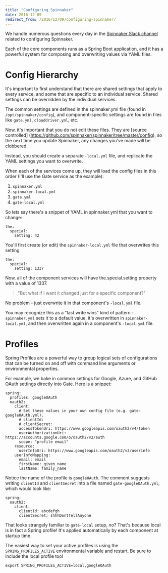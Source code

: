 ```yaml
---
title: "Configuring Spinnaker"
date: 2016-12-09
redirect_from: /2016/12/09/configuring-spinnaker/
---
```


We handle numerous questions every day in the [Spinnaker Slack channel](
http://join.spinnaker.io/) related to configuring Spinnaker.

Each of the core components runs as a Spring Boot application, and it has a
powerful system for composing and overwriting values via YAML files.

# Config Hierarchy
It's important to first understand that there are shared settings that apply to
every service, and some that are specific to an individual service. Shared
settings can be overridden by the individual services.

The common settings are defined in the spinnaker.yml  file (found in
`/opt/spinnaker/config`), and component-specific settings are found in files like
`gate.yml`, `clouddriver.yml`, etc.

Now, it's important that you do not edit these files. They are [source controlled]
(https://github.com/spinnaker/spinnaker/tree/master/config), so the next time
you update Spinnaker, any changes you've made will be clobbered.

Instead, you should create a separate `-local.yml`  file, and replicate the YAML
settings you want to overwrite.

When each of the services come up, they will load the config files in this order
(I'll use the Gate service as the example):

 1. `spinnaker.yml`
 2. `spinnaker-local.yml`
 3. `gate.yml`
 4. `gate-local.yml`

 So lets say there's a snippet of YAML in spinnaker.yml  that you want to change:

```
the:
  special:
    setting: 42
```

You'll first create (or edit) the `spinnaker-local.yml`  file that overwrites this
setting

```
the:
  special:
    setting: 1337
```

Now, all of the component services will have the.special.setting  property with
a value of 1337.

> "But what if I want it changed just for a specific component?"

No problem - just overwrite it in that component's `-local.yml`  file.

You may recognize this as a "last write wins" kind of pattern - `spinnaker.yml`
sets it to a default value, it's overwritten in `spinnaker-local.yml`, and then
overwritten again in a component's `-local.yml`  file.

# Profiles
Spring Profiles are a powerful way to group logical sets of configurations that
can be turned on and off with command line arguments or environmental
properties.

For example, we bake in common settings for Google, Azure, and GitHub OAuth
settings directly into  Gate. Here is a snippet:

```
spring:
  profiles: googleOAuth
  oauth2:
    client:
      # Set these values in your own config file (e.g. gate-googleOAuth.yml).
      # clientId:
      # clientSecret:
      accessTokenUri: https://www.googleapis.com/oauth2/v4/token
      userAuthorizationUri: https://accounts.google.com/o/oauth2/v2/auth
      scope: "profile email"
    resource:
      userInfoUri: https://www.googleapis.com/oauth2/v3/userinfo
    userInfoMapping:
      email: email
      firstName: given_name
      lastName: family_name
```

Notice the name of the profile is `googleOAuth`. The comment suggests writing
`clientId`  and `clientSecret` into a file named `gate-googleOAuth.yml`, which would look
like:

```
spring:
  oauth2:
    client:
      clientId: abcdefgh
      clientSecret: shhhDontTellAnyone
```

That looks strangely familiar to `gate-local`  setup, no? That's because local is
in fact a Spring profile! It's applied automatically by each component at
startup time.

The easiest way to set your active profiles is using the `SPRING_PROFILES_ACTIVE`
environmental variable and restart. Be sure to include the local profile too!

```
export SPRING_PROFILES_ACTIVE=local,googleOAuth
```
